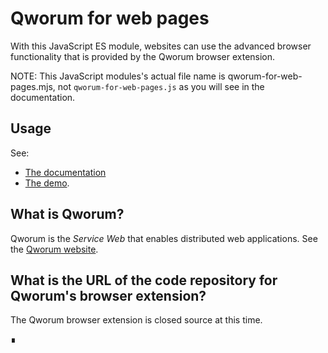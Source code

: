 # Qworum for web pages

With this JavaScript ES module, websites can use the advanced browser functionality that is provided by the Qworum browser extension.

NOTE: This JavaScript modules's actual file name is qworum-for-web-pages.mjs, not `qworum-for-web-pages.js` as you will see in the documentation.

## Usage

See:

- [The documentation](https://qworum.net/en/docs/qworum-for-web-pages/v0.9.1/)
- [The demo](https://github.com/doga/qworum-demo).

## What is Qworum?

Qworum is the _Service Web_ that enables distributed web applications. See the [Qworum website](https://qworum.net).

## What is the URL of the code repository for Qworum's browser extension?

The Qworum browser extension is closed source at this time.

∎
